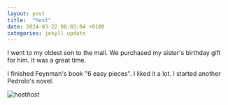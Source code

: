 ```yaml
---
layout: post
title:  "host"
date: 2024-03-22 08:03:04 +0100
categories: jekyll update
---
```


I went to my oldest son to the mall. We purchased my sister's birthday gift for him. It was a great time.  

I finished Feynman's book "6 easy pieces". I liked it a lot. I started another Pedrolo's novel.


![host](https://lh3.googleusercontent.com/pw/AP1GczOV6PIABlNZIdVQDkte0_JC2wWRsVnSk6F7ysjaKhdsm5JIQrHY-1hRIShLikT4c9a0i7EuY7uG4TbJiLCK54J5iaedK96lvcQ4CCq8IbEYC6bMp3g=w0)*host*&nbsp;



[jekyll-docs]: https://jekyllrb.com/docs/home
[jekyll-gh]:   https://github.com/jekyll/jekyll
[jekyll-talk]: https://talk.jekyllrb.com/
